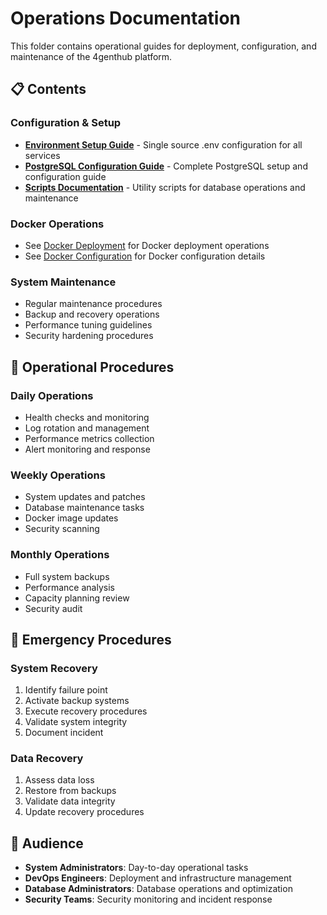 # Operations Documentation

This folder contains operational guides for deployment, configuration, and maintenance of the 4genthub platform.

## 📋 Contents

### Configuration & Setup
- **[Environment Setup Guide](environment-setup.md)** - Single source .env configuration for all services
- **[PostgreSQL Configuration Guide](postgresql-configuration-guide.md)** - Complete PostgreSQL setup and configuration guide
- **[Scripts Documentation](scripts-documentation.md)** - Utility scripts for database operations and maintenance

### Docker Operations
- See [Docker Deployment](../development-guides/docker-deployment.md) for Docker deployment operations
- See [Docker Configuration](../../docker/config/README.md) for Docker configuration details

### System Maintenance
- Regular maintenance procedures
- Backup and recovery operations
- Performance tuning guidelines
- Security hardening procedures

## 🔧 Operational Procedures

### Daily Operations
- Health checks and monitoring
- Log rotation and management
- Performance metrics collection
- Alert monitoring and response

### Weekly Operations
- System updates and patches
- Database maintenance tasks
- Docker image updates
- Security scanning

### Monthly Operations
- Full system backups
- Performance analysis
- Capacity planning review
- Security audit

## 🚨 Emergency Procedures

### System Recovery
1. Identify failure point
2. Activate backup systems
3. Execute recovery procedures
4. Validate system integrity
5. Document incident

### Data Recovery
1. Assess data loss
2. Restore from backups
3. Validate data integrity
4. Update recovery procedures

## 👥 Audience

- **System Administrators**: Day-to-day operational tasks
- **DevOps Engineers**: Deployment and infrastructure management
- **Database Administrators**: Database operations and optimization
- **Security Teams**: Security monitoring and incident response